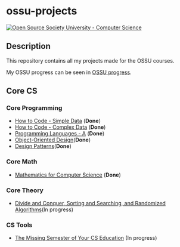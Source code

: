 # ossu-projects 

[![Open Source Society University - Computer Science](https://img.shields.io/badge/OSSU-computer--science-blue.svg)](https://github.com/ossu/computer-science)

## Description

This repository contains all my projects made for the OSSU courses.

My OSSU progress can be seen in [OSSU progress](https://trello.com/b/DIZv8gOk/ossu-progress).

## Core CS

### Core Programming

* [How to Code - Simple Data](https://github.com/gpm22/ossu-projects/tree/main/How%20to%20Code%20Simple%20Data) (**Done**)
* [How to Code - Complex Data](https://github.com/gpm22/ossu-projects/tree/main/How%20to%20Code%20Complex%20Data) (**Done**)
* [Programming Languages - A](https://github.com/gpm22/ossu-projects/tree/main/Programming%20Languages/A) (**Done**)
* [Object-Oriented Design](https://github.com/gpm22/ossu-projects/tree/main/Object-Oriented%20Design)(**Done**)
* [Design Patterns](https://github.com/gpm22/ossu-projects/tree/main/Design%20Patterns)(**Done**)

### Core Math

* [Mathematics for Computer Science](https://github.com/gpm22/ossu-projects/tree/main/Mathematics%20for%20Computer%20Science) (**Done**)

### Core Theory

* [Divide and Conquer, Sorting and Searching, and Randomized Algorithms](https://github.com/gpm22/ossu-projects/tree/main/Divide%20and%20Conquer%2C%20Sorting%20and%20Searching%2C%20and%20Randomized%20Algorithms)(In progress)

### CS Tools

* [The Missing Semester of Your CS Education](https://github.com/gpm22/ossu-projects/tree/main/Missing%20CS%20Semester) (In progress)

